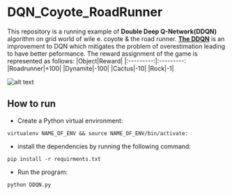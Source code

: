 # DQN_Coyote_RoadRunner

This repository is a running example of **Double Deep Q-Network(DDQN)** algorithm on grid world of wile e. coyote & the road runner. [**The DDQN**](https://arxiv.org/pdf/1509.06461v3.pdf) is an improvement to DQN which mitigates the problem of overestimation leading to have better peformance. The reward assignment of the game is represented as follows:
|Object|Reward|
|:---------:|:---------:
|Roadrunner|+100|
|Dynamite|-100|
|Cactus|-10|
|Rock|-1|

![alt text](https://github.com/asalarp/DQN_Wile_RoadRunner/blob/main/Demo.png)


## How to run 

- Create a Python virtual environment:
```
virtualenv NAME_OF_ENV && source NAME_OF_ENV/bin/activate:
```
- install the dependencies by running the following command:
```
pip install -r requirments.txt
```
- Run the program: 
```
python DDQN.py
```


